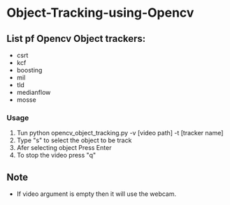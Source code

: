 # Object-Tracking-using-Opencv
## List pf Opencv Object trackers:
- csrt
- kcf
- boosting
- mil
- tld
- medianflow
- mosse

### Usage
1. Tun python  opencv_object_tracking.py -v [video path] -t [tracker name]
2. Type "s" to select the object to be track
3. Afer selecting object Press Enter
4. To stop the video press "q"

## Note
- If video argument is empty then it will use the webcam.
